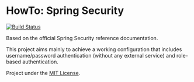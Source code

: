 HowTo: Spring Security
======================

[![Build Status](https://travis-ci.org/pfac/howto-spring-security.svg?branch=master)](https://travis-ci.org/pfac/howto-spring-security)


Based on the official Spring Security reference documentation.

This project aims mainly to achieve a working configuration that includes username/password authentication (without any external service) and role-based authentication.

Project under the [MIT License][mit].

[mit]: http://opensource.org/licenses/MIT